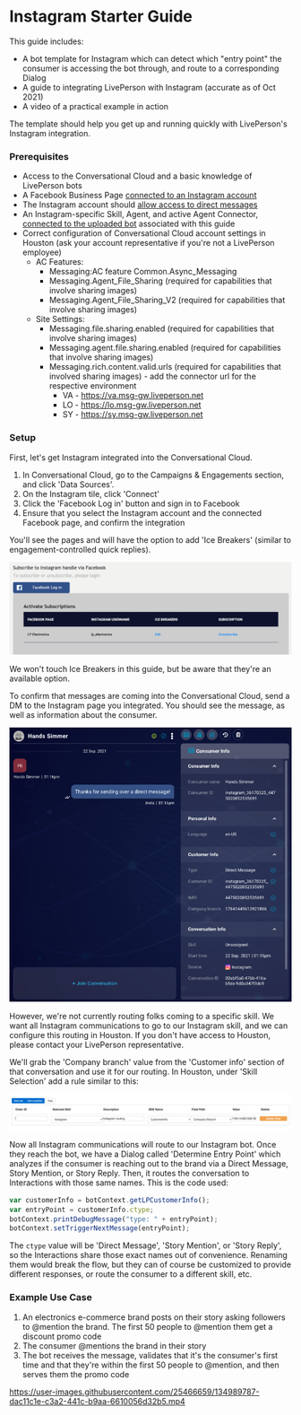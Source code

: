 # Instagram Starter Guide
This guide includes:
- A bot template for Instagram which can detect which "entry point" the consumer is accessing the bot through, and route to a corresponding Dialog
- A guide to integrating LivePerson with Instagram (accurate as of Oct 2021)
- A video of a practical example in action

The template should help you get up and running quickly with LivePerson's Instagram integration.

### Prerequisites

- Access to the Conversational Cloud and a basic knowledge of LivePerson bots
- A Facebook Business Page [connected to an Instagram account](https://www.facebook.com/help/1148909221857370)
- The Instagram account should [allow access to direct messages](https://www.facebook.com/help/instagram/791161338412168)
- An Instagram-specific Skill, Agent, and active Agent Connector, [connected to the uploaded bot](https://developers.liveperson.com/tutorials-guides-getting-started-with-bot-building-deploy-the-bot.html) associated with this guide
- Correct configuration of Conversational Cloud account settings in Houston (ask your account representative if you're not a LivePerson employee)
    - AC Features:
        - Messaging:AC feature Common.Async_Messaging
        - Messaging.Agent_File_Sharing (required for capabilities that involve sharing images)
        - Messaging.Agent_File_Sharing_V2 (required for capabilities that involve sharing images)
    - Site Settings:
        - Messaging.file.sharing.enabled (required for capabilities that involve sharing images)
        - Messaging.agent.file.sharing.enabled (required for capabilities that involve sharing images)
        - Messaging.rich.content.valid.urls (required for capabilities that involved sharing images) - add the connector url for the respective environment
            - VA - https://va.msg-gw.liveperson.net
            - LO - https://lo.msg-gw.liveperson.net
            - SY - https://sy.msg-gw.liveperson.net


### Setup

First, let's get Instagram integrated into the Conversational Cloud.

1. In Conversational Cloud, go to the Campaigns & Engagements section, and click 'Data Sources'.
2. On the Instagram tile, click 'Connect'
3. Click the 'Facebook Log in' button and sign in to Facebook
4. Ensure that you select the Instagram account and the connected Facebook page, and confirm the integration

You'll see the pages and will have the option to add 'Ice Breakers' (similar to engagement-controlled quick replies). 

![integrated](./readme-images/integrated.png?raw=true)

We won't touch Ice Breakers in this guide, but be aware that they're an available option.

To confirm that messages are coming into the Conversational Cloud, send a DM to the Instagram page you integrated. You should see the message, as well as information about the consumer.

![consumer](./readme-images/consumer.png?raw=true)

However, we're not currently routing folks coming to a specific skill. We want all Instagram communications to go to our Instagram skill, and we can configure this routing in Houston. If you don't have access to Houston, please contact your LivePerson representative.

We'll grab the 'Company branch' value from the 'Customer info' section of that conversation and use it for our routing. In Houston, under 'Skill Selection' add a rule similar to this:

![routing](./readme-images/routing.png?raw=true)

Now all Instagram communications will route to our Instagram bot. Once they reach the bot, we have a Dialog called 'Determine Entry Point' which analyzes if the consumer is reaching out to the brand via a Direct Message, Story Mention, or Story Reply. Then, it routes the conversation to Interactions with those same names. This is the code used:

```js
var customerInfo = botContext.getLPCustomerInfo();
var entryPoint = customerInfo.ctype;
botContext.printDebugMessage("type: " + entryPoint);
botContext.setTriggerNextMessage(entryPoint);
```

The `ctype` value will be 'Direct Message', 'Story Mention', or 'Story Reply', so the Interactions share those exact names out of convenience. Renaming them would break the flow, but they can of course be customized to provide different responses, or route the consumer to a different skill, etc.

### Example Use Case

1. An electronics e-commerce brand posts on their story asking followers to @mention the brand. The first 50 people to @mention them get a discount promo code
2. The consumer @mentions the brand in their story
3. The bot receives the message, validates that it's the consumer's first time and that they're within the first 50 people to @mention, and then serves them the promo code

https://user-images.githubusercontent.com/25466659/134989787-dac11c1e-c3a2-441c-b9aa-6610056d32b5.mp4
